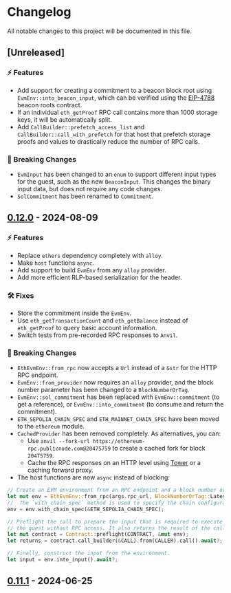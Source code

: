 # Changelog

All notable changes to this project will be documented in this file.

## [Unreleased]

### ⚡️ Features

- Add support for creating a commitment to a beacon block root using `EvmEnv::into_beacon_input`, which can be verified using the [EIP-4788](https://eips.ethereum.org/EIPS/eip-4788) beacon roots contract.
- If an individual `eth_getProof` RPC call contains more than 1000 storage keys, it will be automatically split.
- Add `CallBuilder::prefetch_access_list` and `CallBuilder::call_with_prefetch` for that host that prefetch storage proofs and values to drastically reduce the number of RPC calls. 

### 🚨 Breaking Changes

- `EvmInput` has been changed to an `enum` to support different input types for the guest, such as the new `BeaconInput`. This changes the binary input data, but does not require any code changes.
- `SolCommitment` has been renamed to `Commitment`.

## [0.12.0](https://github.com/risc0/risc0-ethereum/releases/tag/steel-v0.12.0) - 2024-08-09

### ⚡️ Features

- Replace `ethers` dependency completely with `alloy`.
- Make `host` functions `async`.
- Add support to build `EvmEnv` from any `alloy` provider.
- Add more efficient RLP-based serialization for the header.

### 🛠 Fixes

- Store the commitment inside the `EvmEnv`.
- Use `eth_getTransactionCount` and `eth_getBalance` instead of `eth_getProof` to query basic account information.
- Switch tests from pre-recorded RPC responses to `Anvil`.

### 🚨 Breaking Changes

- `EthEvmEnv::from_rpc` now accepts a `Url` instead of a `&str` for the HTTP RPC endpoint.
- `EvmEnv::from_provider` now requires an `alloy` provider, and the block number parameter has been changed to a `BlockNumberOrTag`.
- `EvmEnv::sol_commitment` has been replaced with `EvmEnv::commitment` (to get a reference), or `EvmEnv::into_commitment` (to consume and return the commitment).
- `ETH_SEPOLIA_CHAIN_SPEC` and `ETH_MAINNET_CHAIN_SPEC` have been moved to the `ethereum` module.
- `CachedProvider` has been removed completely. As alternatives, you can:
  - Use `anvil --fork-url https://ethereum-rpc.publicnode.com@20475759` to create a cached fork for block `20475759`. 
  - Cache the RPC responses on an HTTP level using [Tower](https://crates.io/crates/tower) or a caching forward proxy.
- The host functions are now `async` instead of blocking:
```rust
// Create an EVM environment from an RPC endpoint and a block number or tag.
let mut env = EthEvmEnv::from_rpc(args.rpc_url, BlockNumberOrTag::Latest).await?;
//  The `with_chain_spec` method is used to specify the chain configuration.
env = env.with_chain_spec(&ETH_SEPOLIA_CHAIN_SPEC);

// Preflight the call to prepare the input that is required to execute the function in
// the guest without RPC access. It also returns the result of the call.
let mut contract = Contract::preflight(CONTRACT, &mut env);
let returns = contract.call_builder(&CALL).from(CALLER).call().await?;

// Finally, construct the input from the environment.
let input = env.into_input().await?;
```

## [0.11.1](https://github.com/risc0/risc0-ethereum/releases/tag/steel-v0.11.1) - 2024-06-25
